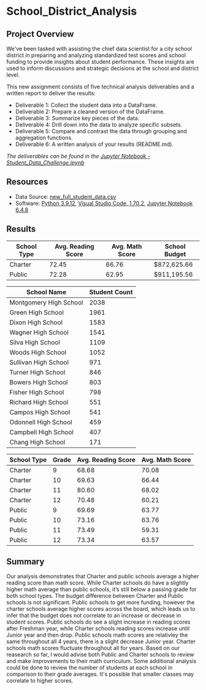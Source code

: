 # School_District_Analysis
## Project Overview
We've been tasked with assisting the chief data scientist for a city school district in preparing and analyzing standardized test scores and school funding to provide insights about student performance. These insights are used to inform discussions and strategic decisions at the school and district level.


This new assignment consists of five technical analysis deliverables and a written report to deliver the results:
- Deliverable 1: Collect the student data into a DataFrame.
- Deliverable 2: Prepare a cleaned version of the DataFrame.
- Deliverable 3: Summarize key pieces of the data.
- Deliverable 4: Drill down into the data to analyze specific subsets.
- Deliverable 5: Compare and contrast the data through grouping and aggregation functions.
- Deliverable 6: A written analysis of your results (README.md).

_The deliverables can be found in the [Jupyter Notebook - Student_Data_Challenge.ipynb](https://github.com/abrodyyy/School_District_Analysis/blob/main/Student_Data_Challenge.ipynb)_

## Resources
- Data Source: [new_full_student_data.csv](https://github.com/abrodyyy/School_District_Analysis/blob/main/Resources/new_full_student_data.csv)
- Software: [Python 3.9.12](https://www.python.org/downloads/release/python-3912/), [Visual Studio Code, 1.70.2](https://code.visualstudio.com/updates/v1_70), [Jupyter Notebook 6.4.8](https://jupyter-notebook.readthedocs.io/_/downloads/en/v6.4.8/pdf/)


## Results

School Type | Avg. Reading Score | Avg. Math Score | School Budget
----------- | ------------------ | --------------- | -------------
Charter	    | 72.45	             | 66.76           | $872,625.66
Public	    | 72.28	             | 62.95           | $911,195.56

School Name            | Student Count
---------------------- | -------------
Montgomery High School | 2038
Green High School	   | 1961
Dixon High School	   | 1583
Wagner High School	   | 1541
Silva High School	   | 1109
Woods High School	   | 1052
Sullivan High School   | 971
Turner High School     | 846
Bowers High School     | 803
Fisher High School     | 798
Richard High School    | 551
Campos High School     | 541
Odonnell High School   | 459
Campbell High School   | 407
Chang High School      | 171

School Type | Grade | Avg. Reading Score | Avg. Math Score
----------- | ----- | ------------------ | ---------------
Charter     | 9     | 68.68	             | 70.08
Charter     | 10    | 69.63 	         | 66.44
Charter     | 11    | 80.60 	         | 68.02
Charter     | 12    | 70.48 	         | 60.21
Public      | 9     | 69.69	             | 63.77
Public      | 10    | 73.16 	         | 63.76
Public      | 11    | 73.49 	         | 59.31
Public      | 12    | 73.34 	         | 63.57


## Summary
Our analysis demonstrates that Charter and public schools average a higher reading score than math score. While Charter schools do have a slightly higher math average than public schools, it’s still below a passing grade for both school types. The budget difference between Charter and Public schools is not significant. Public schools to get more funding, however the charter schools average higher scores across the board, which leads us to infer that the budget does not correlate to an increase or decrease in student scores. Public schools do see a slight increase in reading scores after Freshman year, while Charter schools reading scores increase until Junior year and then drop. Public schools math scores are relativley the same throughout all 4 years, there is a slight decrease Junior year. Charter schools math scores fluctuate throughout all for years. Based on our reasearch so far, I would advise both Public and Charter schools to review and make improvements to their math curriculum. Some additional analysis could be done to review the number of students at each school in comparison to their grade averages. It's possible that smaller classes may correlate to higher scores. 

